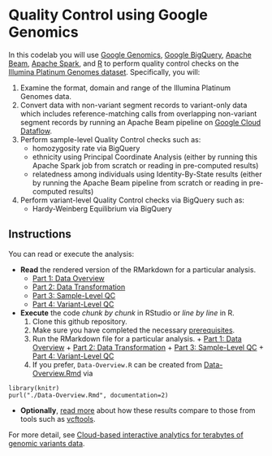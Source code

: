 # Quality Control using Google Genomics

In this codelab you will use [Google Genomics](https://cloud.google.com/genomics/), [Google BigQuery](https://cloud.google.com/bigquery/what-is-bigquery), [Apache Beam](https://beam.apache.org/), [Apache Spark](http://spark.apache.org/), and [R](http://www.r-project.org/) to perform quality control checks on the [Illumina Platinum Genomes dataset](https://cloud.google.com/genomics/data/platinum-genomes).  Specifically, you will:

1. Examine the format, domain and range of the Illumina Platinum Genomes data.
2. Convert data with non-variant segment records to variant-only data which includes reference-matching calls from overlapping non-variant segment records by running an Apache Beam pipeline on [Google Cloud Dataflow](https://cloud.google.com/dataflow/).
3. Perform sample-level Quality Control checks such as:
    + homozygosity rate via BigQuery
    + ethnicity using Principal Coordinate Analysis (either by running this Apache Spark job from scratch or reading in pre-computed results)
    + relatedness among individuals using Identity-By-State results (either by running the Apache Beam pipeline from scratch or reading in pre-computed results)
4. Perform variant-level Quality Control checks via BigQuery such as:
    + Hardy-Weinberg Equilibrium via BigQuery

## Instructions
You can read or execute the analysis:

* **Read** the rendered version of the RMarkdown for a particular analysis.
    + [Part 1: Data Overview](./Data-Overview.md)
    + [Part 2: Data Transformation](./Data-Transformation.md)
    + [Part 3: Sample-Level QC](./Sample-Level-QC.md)
    + [Part 4: Variant-Level QC](./Variant-Level-QC.md)
* **Execute** the code *chunk by chunk* in RStudio or *line by line* in R.
    1. Clone this github repository.
    2. Make sure you have completed the necessary [prerequisites](../README.md#prerequisites).
    3. Run the RMarkdown file for a particular analysis.
      + [Part 1: Data Overview](./Data-Overview.Rmd)
      + [Part 2: Data Transformation](./Data-Transformation.md)
      + [Part 3: Sample-Level QC](./Sample-Level-QC.Rmd)
      + [Part 4: Variant-Level QC](./Variant-Level-QC.Rmd)
    4. If you prefer, `Data-Overview.R` can be created from [Data-Overview.Rmd](./Data-Overview.Rmd) via
```
library(knitr)
purl("./Data-Overview.Rmd", documentation=2)
```

* **Optionally**, [read more](./comparison/QC-Comparison.md) about how these results compare to those from tools such as [vcftools](http://vcftools.sourceforge.net/).

For more detail, see [Cloud-based interactive analytics for terabytes of genomic variants data](https://academic.oup.com/bioinformatics/article-abstract/doi/10.1093/bioinformatics/btx468/4036385/Cloud-based-Interactive-Analytics-for-Terabytes-of?redirectedFrom=fulltext).
